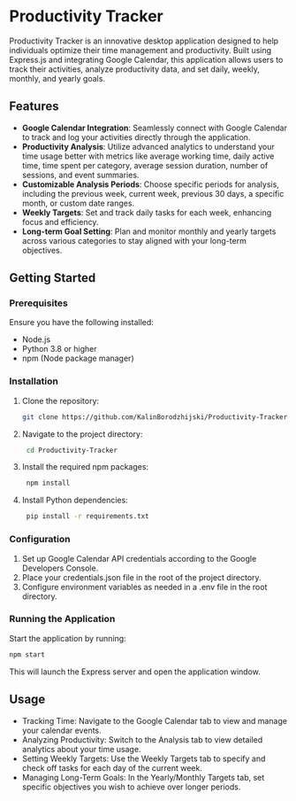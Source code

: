 # Productivity Tracker

Productivity Tracker is an innovative desktop application designed to help individuals optimize their time management and productivity. Built using Express.js and integrating Google Calendar, this application allows users to track their activities, analyze productivity data, and set daily, weekly, monthly, and yearly goals.

## Features

- **Google Calendar Integration**: Seamlessly connect with Google Calendar to track and log your activities directly through the application.
- **Productivity Analysis**: Utilize advanced analytics to understand your time usage better with metrics like average working time, daily active time, time spent per category, average session duration, number of sessions, and event summaries.
- **Customizable Analysis Periods**: Choose specific periods for analysis, including the previous week, current week, previous 30 days, a specific month, or custom date ranges.
- **Weekly Targets**: Set and track daily tasks for each week, enhancing focus and efficiency.
- **Long-term Goal Setting**: Plan and monitor monthly and yearly targets across various categories to stay aligned with your long-term objectives.

## Getting Started

### Prerequisites

Ensure you have the following installed:
- Node.js
- Python 3.8 or higher
- npm (Node package manager)

### Installation

1. Clone the repository:
   ```bash
   git clone https://github.com/KalinBorodzhijski/Productivity-Tracker.git
    ```

2. Navigate to the project directory:
   ```bash
    cd Productivity-Tracker
    ```

3. Install the required npm packages:
   ```bash
    npm install
    ```

4. Install Python dependencies:
   ```bash
    pip install -r requirements.txt
    ```

### Configuration

1. Set up Google Calendar API credentials according to the Google Developers Console.
2. Place your credentials.json file in the root of the project directory.
3. Configure environment variables as needed in a .env file in the root directory.

### Running the Application

Start the application by running:
```bash
npm start
```

This will launch the Express server and open the application window.


## Usage
- Tracking Time: Navigate to the Google Calendar tab to view and manage your calendar events.
- Analyzing Productivity: Switch to the Analysis tab to view detailed analytics about your time usage.
- Setting Weekly Targets: Use the Weekly Targets tab to specify and check off tasks for each day of the current week.
- Managing Long-Term Goals: In the Yearly/Monthly Targets tab, set specific objectives you wish to achieve over longer periods.